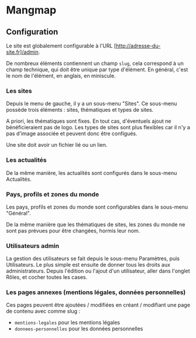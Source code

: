 # Mangmap

## Configuration

Le site est globalement configurable à l'URL [http://adresse-du-site.fr]/admin.

De nombreux éléments contiennent un champ `slug`, cela correspond à un champ technique, qui doit être unique par type
d'élément. En général, c'est le nom de l'élément, en anglais, en miniscule.

### Les sites

Depuis le menu de gauche, il y a un sous-menu "Sites". Ce sous-menu possède trois éléments :
sites, thématiques et types de sites.

A priori, les thématiques sont fixes. En tout cas, d'éventuels ajout ne bénéficieraient pas de logo. Les types de
sites sont plus flexibles car il n'y a pas d'image associée et peuvent donc être configués.

Une site doit avoir un fichier lié ou un lien.

### Les actualités

De la même manière, les actualités sont configurés dans le sous-menu Actualités.

### Pays, profils et zones du monde

Les pays, profils et zones du monde sont configurables dans le sous-menu "Général".

De la même manière que les thématiques de sites, les zones du monde ne sont pas prévues pour être changées, hormis
leur nom.

### Utilisateurs admin

La gestion des utilisateurs se fait depuis le sous-menu Paramètres, puis Utilisateurs. Le plus simple est ensuite de
donner tous les droits aux administrateurs. Depuis l'édition ou l'ajout d'un utilisateur, aller dans l'onglet Rôles, et
cocher toutes les cases.

### Les pages annexes (mentions légales, données personnelles)

Ces pages peuvent être ajoutées / modifiées en créant / modifiant une page de contenu avec comme slug :

- `mentions-legales` pour les mentions légales
- `donnees-personnelles` pour les données personnelles
